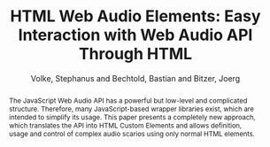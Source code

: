 --- 
title: "HTML Web Audio Elements: Easy Interaction with Web Audio API Through HTML" 
abstract: "The JavaScript Web Audio API has a powerful but low-level and complicated structure. Therefore, many JavaScript-based wrapper libraries exist, which are intended to simplify its usage. This paper presents a completely new approach, which translates the API into HTML Custom Elements and allows definition, usage and control of complex audio scarios using only normal HTML elements." 
address: "London, United Kingdom" 
author: "Volke, Stephanus and Bechtold, Bastian and Bitzer, Joerg"
webAuthor: "Stephanus Volke, Bastian Bechtold, Joerg Bitzer" 
booktitle: "Proceedings of the International Web Audio Conference" 
editor: "Thalmann, Florian and Ewert, Sebastian" 
month: "August"
pages: "" 
publisher: "Queen Mary University of London" 
series: "WAC '17"
track: "Demo"  
year: "2017" 
id: "2017_EA_44" 
tags: year2017
media: none 
pdflink: /_data/papers/pdf/2017/2017_44.pdf
ISSN: 2663-5844
---